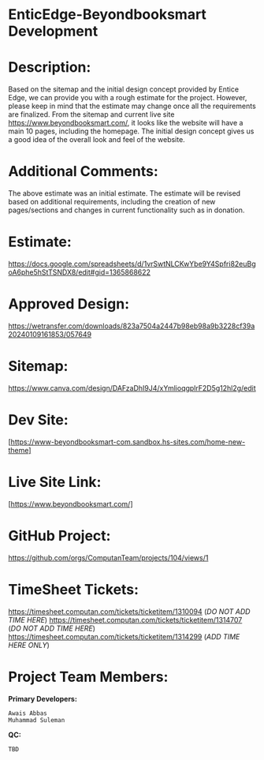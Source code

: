 # EnticEdge-Beyondbooksmart Development

# **Description:**

Based on the sitemap and the initial design concept provided by Entice Edge, we can provide you with a rough estimate for the project. However, please keep in mind that the estimate may change once all the requirements are finalized. From the sitemap and current live site https://www.beyondbooksmart.com/, it looks like the website will have a main 10 pages, including the homepage. The initial design concept gives us a good idea of the overall look and feel of the website.

# **Additional Comments:**

The above estimate was an initial estimate. The estimate will be revised based on additional requirements, including the creation of new pages/sections and changes in current functionality such as in donation.

# **Estimate:**

https://docs.google.com/spreadsheets/d/1vrSwtNLCKwYbe9Y4Spfri82euBgoA6phe5hStTSNDX8/edit#gid=1365868622

# **Approved Design:**

https://wetransfer.com/downloads/823a7504a2447b98eb98a9b3228cf39a20240109161853/057649

# **Sitemap:**

https://www.canva.com/design/DAFzaDhI9J4/xYmlioqgplrF2D5g12hl2g/edit

# **Dev Site:**

[https://www-beyondbooksmart-com.sandbox.hs-sites.com/home-new-theme]

# **Live Site Link:**

[https://www.beyondbooksmart.com/]

# **GitHub Project:**

https://github.com/orgs/ComputanTeam/projects/104/views/1

# **TimeSheet Tickets:**

https://timesheet.computan.com/tickets/ticketitem/1310094 (*DO NOT ADD TIME HERE*)
https://timesheet.computan.com/tickets/ticketitem/1314707 (*DO NOT ADD TIME HERE*)
https://timesheet.computan.com/tickets/ticketitem/1314299 (*ADD TIME HERE ONLY*)

# **Project Team Members:**

**Primary Developers:**

	Awais Abbas
	Muhammad Suleman

**QC:**

	TBD
